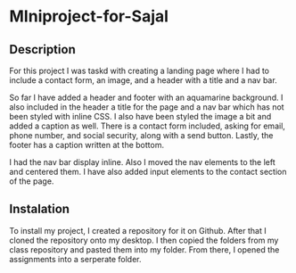 # MIniproject-for-Sajal

## Description
For this project I was taskd with creating a landing page where I had to include a contact form, an image, and a header with a title and a nav bar.

So far I have added a header and footer with an aquamarine background. I also included in the header a title for the page and a nav bar which has not been styled with inline CSS. I also have been styled the image a bit and added a caption as well. There is a contact form included, asking for email, phone number, and social security, along with a send button. Lastly, the footer has a caption written at the bottom.

I had the nav bar display inline. Also I moved the nav elements to the left and centered them. I have also added input elements to the contact section of the page. 

## Instalation
To install my project, I created a repository for it on Github. After that I cloned the repository onto my desktop. I then copied the folders from my class repository and pasted them into my folder. From there, I opened the assignments into a serperate folder.
